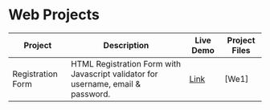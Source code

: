 # Web Projects

| Project | Description | Live Demo | Project Files |
| ------ | ------ | ------ | ------ |
| Registration Form | HTML Registration Form with Javascript validator for username, email & password. | [Link](https://swetankraj.github.io/web-projects/1-registration/) | [We1] |
